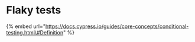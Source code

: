 # Flaky tests

{% embed url="https://docs.cypress.io/guides/core-concepts/conditional-testing.html\#Definition" %}



